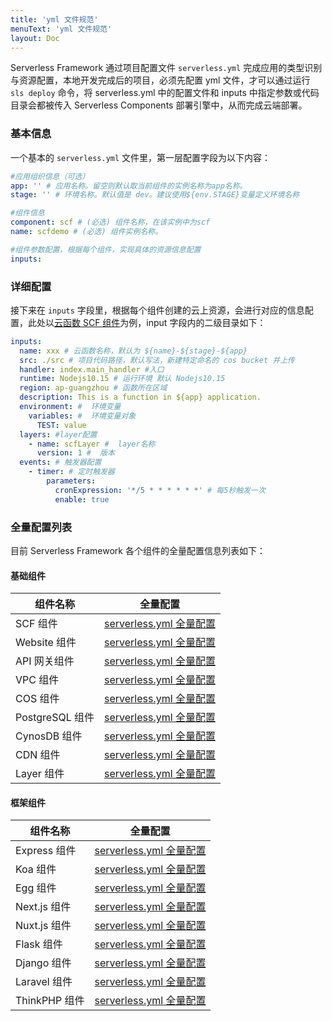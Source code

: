 ```yaml
---
title: 'yml 文件规范'
menuText: 'yml 文件规范'
layout: Doc
---
```


Serverless Framework 通过项目配置文件 `serverless.yml` 完成应用的类型识别与资源配置，本地开发完成后的项目，必须先配置 yml 文件，才可以通过运行 `sls deploy` 命令，将 serverless.yml 中的配置文件和 inputs 中指定参数或代码目录会都被传入 Serverless Components 部署引擎中，从而完成云端部署。

### 基本信息

一个基本的 `serverless.yml` 文件里，第一层配置字段为以下内容：

```yml
#应用组织信息（可选）
app: '' # 应用名称。留空则默认取当前组件的实例名称为app名称。
stage: '' # 环境名称。默认值是 dev。建议使用${env.STAGE}变量定义环境名称

#组件信息
component: scf # (必选) 组件名称，在该实例中为scf
name: scfdemo # (必选) 组件实例名称。

#组件参数配置，根据每个组件，实现具体的资源信息配置
inputs:

```

### 详细配置

接下来在 `inputs` 字段里，根据每个组件创建的云上资源，会进行对应的信息配置，此处以[云函数 SCF 组件](https://github.com/serverless-components/tencent-scf)为例，input 字段内的二级目录如下：

```yml
inputs:
  name: xxx # 云函数名称，默认为 ${name}-${stage}-${app}
  src: ./src # 项目代码路径，默认写法，新建特定命名的 cos bucket 并上传
  handler: index.main_handler #入口
  runtime: Nodejs10.15 # 运行环境 默认 Nodejs10.15
  region: ap-guangzhou # 函数所在区域
  description: This is a function in ${app} application.
  environment: #  环境变量
    variables: #  环境变量对象
      TEST: value
  layers: #layer配置
    - name: scfLayer #  layer名称
      version: 1 #  版本
  events: # 触发器配置
    - timer: # 定时触发器
        parameters:
          cronExpression: '*/5 * * * * * *' # 每5秒触发一次
          enable: true
```

### 全量配置列表
目前 Serverless Framework 各个组件的全量配置信息列表如下：

#### 基础组件
| 组件名称                   |    全量配置                           |  
| ----------------------- | ------------------------------------- | 
| SCF 组件     | [serverless.yml 全量配置](https://github.com/serverless-components/tencent-scf/blob/master/docs/configure.md)         |
| Website 组件  |[serverless.yml 全量配置](https://github.com/serverless-components/tencent-website/blob/master/docs/configure.md)|      
| API 网关组件     | [serverless.yml 全量配置](https://github.com/serverless-components/tencent-apigateway/blob/master/docs/configure.md)                |      
| VPC 组件     | [serverless.yml 全量配置](https://github.com/serverless-components/tencent-vpc/blob/master/docs/configure.md)          |      
| COS 组件     | [serverless.yml 全量配置](https://github.com/serverless-components/tencent-cos/blob/master/docs/configure.md)              |      
| PostgreSQL 组件   | [serverless.yml 全量配置](https://github.com/serverless-components/tencent-postgresql/blob/master/docs/configure.md)         |      
| CynosDB 组件     | [serverless.yml 全量配置](https://github.com/serverless-components/tencent-cynosdb/blob/master/docs/configure.md)             |      
| CDN 组件 | [serverless.yml 全量配置](https://github.com/serverless-components/tencent-cdn/blob/master/example/serverless.yml)           |
| Layer 组件    |[serverless.yml 全量配置](https://github.com/serverless-components/tencent-layer/blob/master/docs/configure.md)|

#### 框架组件

| 组件名称                   |    全量配置                           |  
| ----------------------- | ------------------------------------- | 
| Express 组件     | [serverless.yml 全量配置](https://github.com/serverless-components/tencent-express/blob/master/docs/configure.md) |
|  Koa 组件       | [serverless.yml 全量配置](https://github.com/serverless-components/tencent-koa/blob/master/docs/configure.md)         |      
| Egg 组件  | [serverless.yml 全量配置](https://github.com/serverless-components/tencent-egg/blob/master/docs/configure.md)   |      
| Next.js 组件  | [serverless.yml 全量配置](https://github.com/serverless-components/tencent-nextjs/blob/master/docs/configure.md)   |
| Nuxt.js 组件 | [serverless.yml 全量配置](https://github.com/serverless-components/tencent-nuxtjs/blob/master/docs/configure.md) |
| Flask 组件 | [serverless.yml 全量配置](https://github.com/serverless-components/tencent-flask/blob/master/docs/configure.md) |
| Django 组件 | [serverless.yml 全量配置](https://github.com/serverless-components/tencent-django/blob/master/docs/configure.md)|
|Laravel 组件|[serverless.yml 全量配置](https://github.com/serverless-components/tencent-laravel/blob/master/docs/configure.md)|
|ThinkPHP 组件|[serverless.yml 全量配置](https://github.com/serverless-components/tencent-thinkphp/blob/master/docs/configure.md)|
